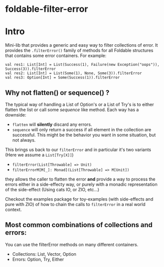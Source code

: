 # foldable-filter-error
# Intro

Mini-lib that provides a generic and easy way to filter collections of error. It provides the `.filterError()` family of methods for
all Foldable structures that contains some error containers. For example:

```
val res1: List[Int] = List(Success(1), Failure(new Exception("oops")), Success(3)).filterError
val res2: List[Int] = List(Some(1), None, Some(3)).filterError
val res3: Option[Int] = Some(Success(1)).filterError
```

## Why not flatten() or sequence() ?
The typical way of handling a List of Option's or a List of Try's is to either flatten the list or call some *sequence* like method. Each way
has a downside: 
- `flatten` will **silently** discard any errors.
- `sequence` will only return a success if all element in the collection are successful. This might be the behavior you want in some situation, but
  not always.

This brings us back to our `filterError` and in particular it's two variants (Here we assume a `List[Try[X]]`)
- `filterError(List[Throwable] => Unit)`
- `filterErrorM[M[_]: Monad](List[Throwable] => M[Unit])`

they allows the caller to flatten the error **and** provide a way to process the errors either in a side-effecty way, or purely with a monadic 
representation of the side-effect (Using cats IO, or ZIO, etc...)

Checkout the examples package for toy-examples (with side-effects and pure with ZIO) of how to chain the calls to `filterError` in a real world context.

## Most common combinations of collections and errors:
You can use the filterError methods on many different containers. 
- Collections: List, Vector, Option
- Errors: Option, Try, Either









